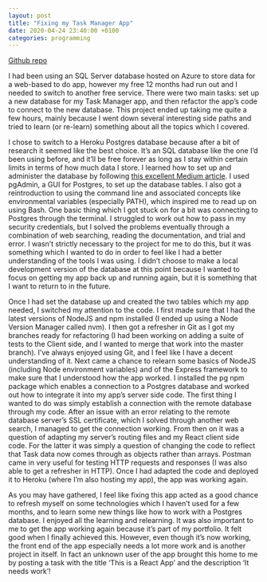 ```yaml
---
layout: post
title: "Fixing my Task Manager App"
date: 2020-04-24 23:40:00 +0100
categories: programming
---
```


<a href="https://github.com/Ross117/task-management-app">Github repo</a>

I had been using an SQL Server database hosted on Azure to store data for a web-based to do app, however my free 12 months had run out and I needed to switch to another free service. There were two main tasks: set up a new database for my Task Manager app, and then refactor the app’s code to connect to the new database. This project ended up taking me quite a few hours, mainly because I went down several interesting side paths and tried to learn (or re-learn) something about all the topics which I covered. 

I chose to switch to a Heroku Postgres database because after a bit of research it seemed like the best choice. It’s an SQL database like the one I’d been using before, and it’ll be free forever as long as I stay within certain limits in terms of how much data I store. I learned how to set up and administer the database by following <a href="https://medium.com/@vapurrmaid/getting-started-with-heroku-postgres-and-pgadmin-run-on-part-2-90d9499ed8fb">this excellent Medium article</a>. I used pgAdmin, a GUI for Postgres, to set up the database tables. I also got a reintroduction to using the command line and associated concepts like environmental variables (especially PATH), which inspired me to read up on using Bash. One basic thing which I got stuck on for a bit was connecting to Postgres through the terminal. I struggled to work out how to pass in my security credentials, but I solved the problems eventually through a combination of web searching, reading the documentation, and trial and error. I wasn’t strictly necessary to the project for me to do this, but it was something which I wanted to do in order to feel like I had a better understanding of the tools I was using. I didn’t choose to make a local development version of the database at this point because I wanted to focus on getting my app back up and running again, but it is something that I want to return to in the future.

Once I had set the database up and created the two tables which my app needed, I switched my attention to the code. I first made sure that I had the latest versions of NodeJS and npm installed (I ended up using a Node Version Manager called nvm). I then got a refresher in Git as I got my branches ready for refactoring (I had been working on adding a suite of tests to the Client side, and I wanted to merge that work into the master branch). I’ve always enjoyed using Git, and I feel like I have a decent understanding of it. Next came a chance to relearn some basics of NodeJS (including Node environment variables) and of the Express framework to make sure that I understood how the app worked. I installed the pg npm package which enables a connection to a Postgres database and worked out how to integrate it into my app’s server side code. The first thing I wanted to do was simply establish a connection with the remote database through my code. After an issue with an error relating to the remote database server’s SSL certificate, which I solved through another web search, I managed to get the connection working. From then on it was a question of adapting my server’s routing files and my React client side code. For the latter it was simply a question of changing the code to reflect that Task data now comes through as objects rather than arrays. Postman came in very useful for testing HTTP requests and responses (I was also able to get a refresher in HTTP). Once I had adapted the code and deployed it to Heroku (where I’m also hosting my app), the app was working again.

As you may have gathered, I feel like fixing this app acted as a good chance to refresh myself on some technologies which I haven’t used for a few months, and to learn some new things like how to work with a Postgres database. I enjoyed all the learning and relearning. It was also important to me to get the app working again because it’s part of my portfolio. It felt good when I finally achieved this. However, even though it’s now working, the front end of the app especially needs a lot more work and is another project in itself. In fact an unknown user of the app brought this home to me by posting a task with the title ‘This is a React App’ and the description ‘It needs work’!
